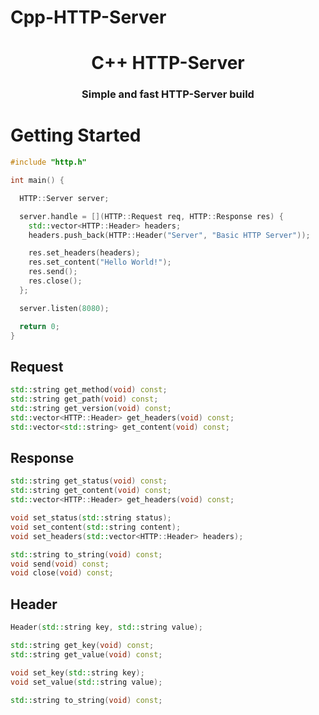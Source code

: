 # Cpp-HTTP-Server

<h1 align="center">
  C++ HTTP-Server
</h1>
<h3 align="center">
  Simple and fast HTTP-Server build
</h3>

# Getting Started

```c++
#include "http.h"

int main() {

  HTTP::Server server;

  server.handle = [](HTTP::Request req, HTTP::Response res) {
    std::vector<HTTP::Header> headers;
    headers.push_back(HTTP::Header("Server", "Basic HTTP Server"));

    res.set_headers(headers);
    res.set_content("Hello World!");
    res.send();
    res.close();
  };

  server.listen(8080);

  return 0;
}
```

## Request

```c++
std::string get_method(void) const;
std::string get_path(void) const;
std::string get_version(void) const;
std::vector<HTTP::Header> get_headers(void) const;
std::vector<std::string> get_content(void) const;
```

## Response

```c++
std::string get_status(void) const;
std::string get_content(void) const;
std::vector<HTTP::Header> get_headers(void) const;

void set_status(std::string status);
void set_content(std::string content);
void set_headers(std::vector<HTTP::Header> headers);

std::string to_string(void) const;
void send(void) const;
void close(void) const;
```

## Header

```c++
Header(std::string key, std::string value);

std::string get_key(void) const;
std::string get_value(void) const;

void set_key(std::string key);
void set_value(std::string value);

std::string to_string(void) const;
```
